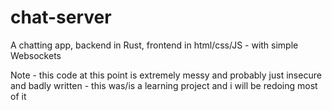 # chat-server
A chatting app, backend in Rust, frontend in html/css/JS - with simple Websockets

Note - this code at this point is extremely messy and probably just insecure and badly written - this was/is a learning project and i will be redoing most of it
